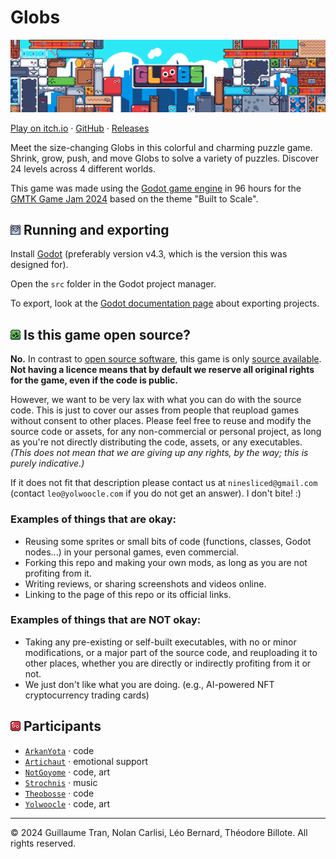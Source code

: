 # Globs
![Cover image](readme/banner_wide_cover.gif)

[Play on itch.io](https://yolwoocle.itch.io/globs) · [GitHub](https://github.com/ARKANYOTA/gmtk2024/) · [Releases](https://github.com/ARKANYOTA/gmtk2024/releases)

Meet the size-changing Globs in this colorful and charming puzzle game. Shrink, grow, push, and move Globs to solve a variety of puzzles. Discover 24 levels across 4 different worlds. 

This game was made using the [Godot game engine](https://godotengine.org) in 96 hours for the [GMTK Game Jam 2024](https://itch.io/jam/gmtk-2024) based on the theme "Built to Scale". 

<h2>
    <span>
        <img src="readme/mouse_small.png">
    </span> Running and exporting
</h2>

Install [Godot](https://godotengine.org/) (preferably version v4.3, which is the version this was designed for).

Open the `src` folder in the Godot project manager.

To export, look at the [Godot documentation page](https://docs.godotengine.org/en/stable/tutorials/export/exporting_projects.html) about exporting projects.


<h2>
    <span>
        <img src="readme/alien_small.png">
    </span> Is this game open source?
</h2>

**No.** In contrast to [open source software](https://en.wikipedia.org/wiki/Open-source_software), this game is only [source available](https://en.wikipedia.org/wiki/Source-available_software). **Not having a licence means that by default we reserve all original rights for the game, even if the code is public.**  

However, we want to be very lax with what you can do with the source code. This is just to cover our asses from people that reupload games without consent to other places. Please feel free to reuse and modify the source code or assets, for any non-commercial or personal project, as long as you're not directly distributing the code, assets, or any executables.  
*(This does not mean that we are giving up any rights, by the way; this is purely indicative.)*

If it does not fit that description please contact us at `ninesliced@gmail.com` (contact `leo@yolwoocle.com` if you do not get an answer). I don't bite! :)

### Examples of things that are okay:
- Reusing some sprites or small bits of code (functions, classes, Godot nodes...) in your personal games, even commercial.
- Forking this repo and making your own mods, as long as you are not profiting from it.
- Writing reviews, or sharing screenshots and videos online.
- Linking to the page of this repo or its official links.

### Examples of things that are NOT okay:
- Taking any pre-existing or self-built executables, with no or minor modifications, or a major part of the source code, and reuploading it to other places, whether you are directly or indirectly profiting from it or not.
- We just don't like what you are doing. (e.g., AI-powered NFT cryptocurrency trading cards)

<h2>
    <span>
        <img src="readme/icon_small.png">
    </span> Participants
</h2>

- [`ArkanYota`](https://github.com/arkanyota) · code
- [`Artichaut`](https://github.com/LeSeulArtichaut) · emotional support
- [`NotGoyome`](https://github.com/notgoyome) · code, art
- [`Strochnis`](https://on.soundcloud.com/wk1kdJsHbH2m8tLZ8) · music
- [`Theobosse`](https://github.com/TheodoreBillotte) · code
- [`Yolwoocle`](https://github.com/Yolwoocle) · code, art

<hr>

&copy; 2024 Guillaume Tran, Nolan Carlisi, Léo Bernard, Théodore Billote. All rights reserved.